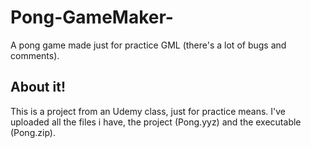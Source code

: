 # Pong-GameMaker-
A pong game made just for practice GML (there's a lot of bugs and comments).

## About it!
This is a project from an Udemy class, just for practice means.
I've uploaded all the files i have, the project (Pong.yyz) and the executable (Pong.zip).
